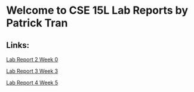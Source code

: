 # Welcome to CSE 15L Lab Reports by Patrick Tran

## Links:

[Lab Report 2 Week 0](https://<patrickletran>.github.io/cse15l-lab-reports/lab-report-1-week-0.html)

[Lab Report 3 Week 3](https://patrickletran.github.io/cse15l-lab-reports/week%203/lab-report-3-week-1)

[Lab Report 4 Week 5](https://patrickletran.github.io/cse15l-lab-reports/week%205/lab-report-4-week-5)
